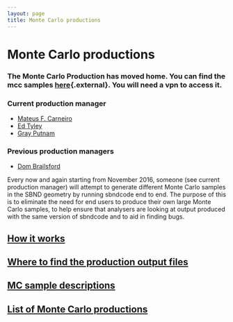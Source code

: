 ```yaml
---
layout: page
title: Monte Carlo productions
---
```




Monte Carlo productions
==================================================================



### The Monte Carlo Production has moved home. You can find the mcc samples [here](https://sbnd-data.fnal.gov/index.html){.external}. You will need a vpn to access it.

### Current production manager

-   [Mateus F. Carneiro](mailto:mcarneiro@bnl.gov)
-   [Ed Tyley](mailto:e.tyley@sheffield.ac.uk)
-   [Gray Putnam](mailto:grayputnam@uchicago.edu)

### Previous production managers

-   [Dom Brailsford](mailto:d.brailsford@lancaster.ac.uk)

Every now and again starting from November 2016, someone (see current
production manager) will attempt to generate different Monte Carlo
samples in the SBND geometry by running sbndcode end to end. The purpose
of this is to eliminate the need for end users to produce their own
large Monte Carlo samples, to help ensure that analysers are looking at
output produced with the same version of sbndcode and to aid in finding
bugs.



[How it works](How_it_works.html)
-----------------------------------------------------------------------------



[Where to find the production output files](Where_to_find_the_production_output_files.html)
--------------------------------------------------------------------------------------------------------------------------------------------------------------------



[MC sample descriptions](MC_sample_descriptions.html)
-----------------------------------------------------------------------------------------------------------



[List of Monte Carlo productions](List_of_Monte_Carlo_productions.html)
--------------------------------------------------------------------------------------------------------------------------------------
